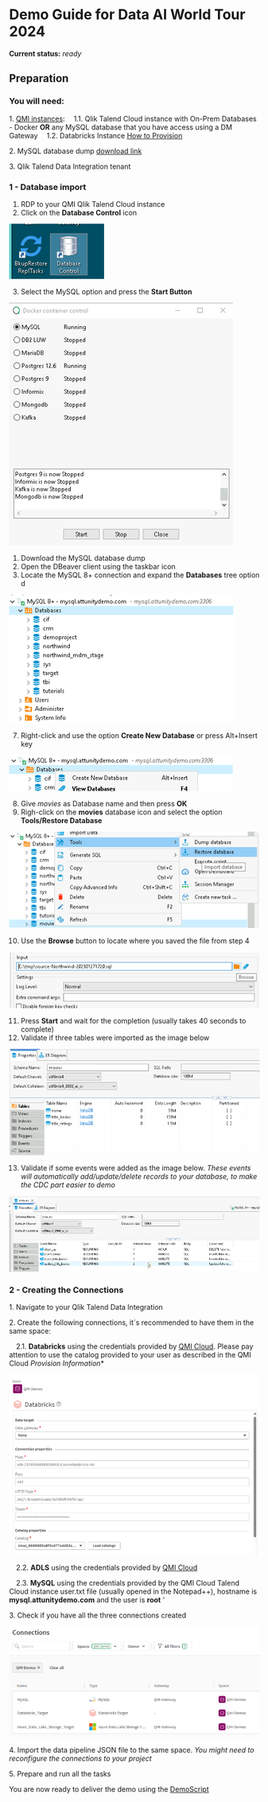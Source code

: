 # Demo Guide for Data AI World Tour 2024
**Current status:** *ready*

## Preparation

### You will need:
 
1\. [QMI instances](https://qmicloud.qliktech.com/): 
&emsp;1.1\. Qlik Talend Cloud instance with On-Prem Databases - Docker   **OR** any MySQL database that you have access using a DM Gateway
&emsp;1.2\. Databricks Instance [How to Provision](Provision/1-QMI-Databricks.md)
    
2\. MySQL database dump [download link](databasedump/movies.sql)

3\. Qlik Talend Data Integration tenant
 

### 1 - Database import

1. RDP to your QMI Qlik Talend Cloud instance
2. Click on the **Database Control** icon

![image info](img/QMI003.png)

3. Select the MySQL option and press the **Start Button**
   
![image info](img/QMI004.png)

1. Download the MySQL database dump 
2. Open the DBeaver client using the taskbar icon
3. Locate the MySQL 8+ connection and expand the **Databases** tree option d

![image info](img/MySQL001.png)

7. Right-click and use the option **Create New Database** or press Alt+Insert key

![image info](img/MySQL002.png)

8. Give *movies* as Database name and then press **OK**
9. Righ-click on the **movies** database icon and select the option **Tools/Restore Database**

![image info](img/MySQL003.png)

10.  Use the **Browse** button to locate where you saved the file from step 4

![image info](img/MySQL004.png)

11.  Press **Start** and wait for the completion (usually takes 40 seconds to complete)
12.  Validate if three tables were imported as the image below

![image info](img/MySQL005.png)

13.  Validate if some events were added as the image below. *These events will automatically add/update/delete records to your database, to make the CDC part easier to demo*

![image info](img/MySQL006.png)

### 2 - Creating the Connections

1\. Navigate to your Qlik Talend Data Integration

2\. Create the following connections, it´s recommended to have them in the same space:

&emsp;2.1\. **Databricks** using the credentials provided by [QMI Cloud](https://qmicloud.qliktech.com/provisions). Please pay attention to use the catalog provided to your user as described in the QMI Cloud *Provision Information**

![image info](img/Databricks001.png)


&emsp;2.2\. **ADLS** using the credentials provided by [QMI Cloud](https://qmicloud.qliktech.com/provisions) 

&emsp;2.3\. **MySQL** using the credentials provided by the QMI Cloud Talend Cloud instance user.txt file (usually opened in the Notepad++), hostname is **mysql.attunitydemo.com** and the user is **root** 
'

3\. Check if you have all the three connections created

![image info](img/Connections.png)


4\. Import the data pipeline JSON file to the same space. *You might need to reconfigure the connections to your project*

5\. Prepare and run all the tasks

You are now ready to deliver the demo using the [DemoScript](DemoScript.md)

